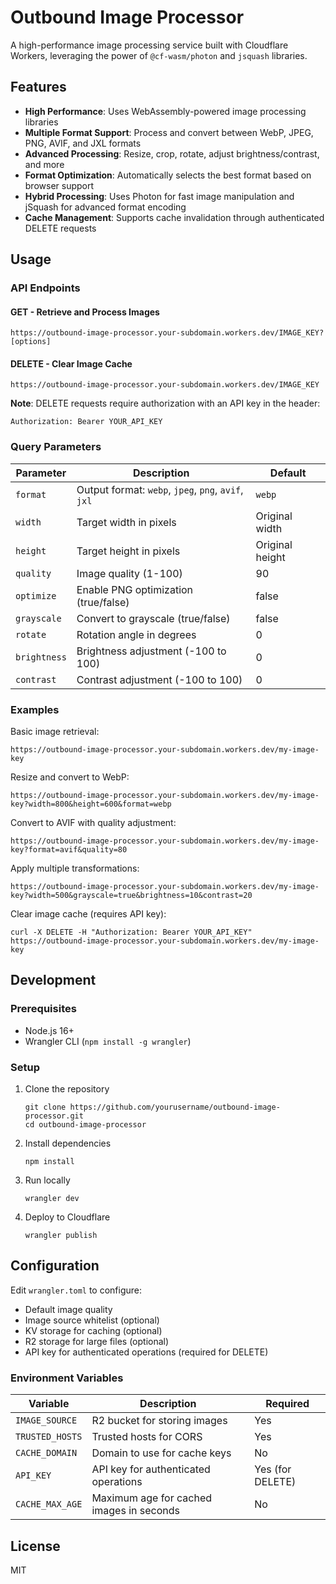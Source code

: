 # Outbound Image Processor

A high-performance image processing service built with Cloudflare Workers, leveraging the power of `@cf-wasm/photon` and `jsquash` libraries.

## Features

- **High Performance**: Uses WebAssembly-powered image processing libraries
- **Multiple Format Support**: Process and convert between WebP, JPEG, PNG, AVIF, and JXL formats
- **Advanced Processing**: Resize, crop, rotate, adjust brightness/contrast, and more
- **Format Optimization**: Automatically selects the best format based on browser support
- **Hybrid Processing**: Uses Photon for fast image manipulation and jSquash for advanced format encoding
- **Cache Management**: Supports cache invalidation through authenticated DELETE requests

## Usage

### API Endpoints

#### GET - Retrieve and Process Images

```
https://outbound-image-processor.your-subdomain.workers.dev/IMAGE_KEY?[options]
```

#### DELETE - Clear Image Cache

```
https://outbound-image-processor.your-subdomain.workers.dev/IMAGE_KEY
```

**Note**: DELETE requests require authorization with an API key in the header:
```
Authorization: Bearer YOUR_API_KEY
```

### Query Parameters

| Parameter | Description | Default |
|-----------|-------------|---------|
| `format` | Output format: `webp`, `jpeg`, `png`, `avif`, `jxl` | `webp` |
| `width` | Target width in pixels | Original width |
| `height` | Target height in pixels | Original height |
| `quality` | Image quality (1-100) | 90 |
| `optimize` | Enable PNG optimization (true/false) | false |
| `grayscale` | Convert to grayscale (true/false) | false |
| `rotate` | Rotation angle in degrees | 0 |
| `brightness` | Brightness adjustment (-100 to 100) | 0 |
| `contrast` | Contrast adjustment (-100 to 100) | 0 |

### Examples

Basic image retrieval:
```
https://outbound-image-processor.your-subdomain.workers.dev/my-image-key
```

Resize and convert to WebP:
```
https://outbound-image-processor.your-subdomain.workers.dev/my-image-key?width=800&height=600&format=webp
```

Convert to AVIF with quality adjustment:
```
https://outbound-image-processor.your-subdomain.workers.dev/my-image-key?format=avif&quality=80
```

Apply multiple transformations:
```
https://outbound-image-processor.your-subdomain.workers.dev/my-image-key?width=500&grayscale=true&brightness=10&contrast=20
```

Clear image cache (requires API key):
```
curl -X DELETE -H "Authorization: Bearer YOUR_API_KEY" https://outbound-image-processor.your-subdomain.workers.dev/my-image-key
```

## Development

### Prerequisites

- Node.js 16+
- Wrangler CLI (`npm install -g wrangler`)

### Setup

1. Clone the repository
   ```
   git clone https://github.com/yourusername/outbound-image-processor.git
   cd outbound-image-processor
   ```

2. Install dependencies
   ```
   npm install
   ```

3. Run locally
   ```
   wrangler dev
   ```

4. Deploy to Cloudflare
   ```
   wrangler publish
   ```

## Configuration

Edit `wrangler.toml` to configure:

- Default image quality
- Image source whitelist (optional)
- KV storage for caching (optional)
- R2 storage for large files (optional)
- API key for authenticated operations (required for DELETE)

### Environment Variables

| Variable | Description | Required |
|----------|-------------|----------|
| `IMAGE_SOURCE` | R2 bucket for storing images | Yes |
| `TRUSTED_HOSTS` | Trusted hosts for CORS | Yes |
| `CACHE_DOMAIN` | Domain to use for cache keys | No |
| `API_KEY` | API key for authenticated operations | Yes (for DELETE) |
| `CACHE_MAX_AGE` | Maximum age for cached images in seconds | No |

## License

MIT
